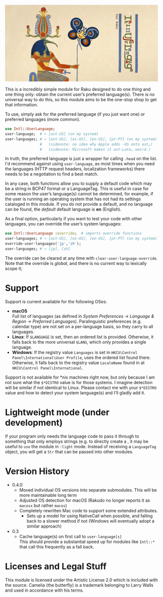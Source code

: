 ![Intl::UserLanguage for Raku](docs/logo.png)

This is a incredibly simple module for Raku designed to do one thing and one thing
only: obtain the current user’s preferred language(s).  There is no universal way
to do this, so this module aims to be the one-stop shop to get that information.

To use, simply ask for the preferred language (if you just want one) or
preferred languages (more common).

```raku
use Intl::UserLanguage;
user-language;  # ↪︎ [ast-US] (on my system)
user-languages; # ↪︎ [ast-US], [es-US], [en-US], [pt-PT] (on my system)
                #   (sidenote: no idea why Apple adds -US onto ast…)
                #   (sidenote: Microsoft makes it ast-Latn… weird.)
```

In truth, the preferred language is just a wrapper for calling `.head` on the
list.  I'd recommend against using `user-language`, as most times when you
need the languages (HTTP request headers, localization frameworks) there needs
to be a negotiation to find a best match.

In any case, both functions allow you to supply a default code which may be a
string in BCP47 format or a LanguageTag.  This is useful in case for some reason
the user’s language(s) cannot be determined, for example, if the user is
running an operating system that has not had its settings cataloged in this
module.  If you do not provide a default, and no language can be found, the
*default* default language is **en** (English).

As a final option, particularly if you want to test your code with other
languages, you can override the user’s system languages:

```raku
use Intl::UserLanguage :override;  # imports override functions
user-languages; # ↪︎ [ast-US], [es-US], [en-US], [pt-PT] (on my system)
override-user-languages('jp','zh');
user-languages; # ↪︎ [jp], [zh]
```

The override can be cleared at any time with `clear-user-language-override`.
Note that the override is *global*, and there is no current way to lexically
scope it;

# Support

Support is current available for the following OSes:

  - **macOS**  
    Full list of languages (as defined in *System Preferences → Language & Region → Preferred Languages*).  Paralinguistic preferences (e.g. calendar type) are not set on a per-language basis, so they carry to all languages.
  - **Linux**: If `$LANGUAGE` is set, then an ordered list is provided.  Otherwise, it falls back to the more universal `$LANG`, which only provides a single language.  
  - **Windows**: If the registry value `Languages` is set in `HKCU\Control Panel\International\User Profile`, uses the ordered list found there.  Otherwise, it falls back to the registry value `LocaleName` found in at `HKCU\Control Panel\International`.

Support is not available for *nix machines right now, but only because I am not
sure what the `$*DISTRO` value is for those systems.  I imagine detection will be
similar if not identical to Linux.  Please contact me with your `$*DISTRO` value
and how to detect your system language(s) and I'll gladly add it.

# Lightweight mode (under development)

If your program only needs the language code to pass it through to something that only employs strings (e.g. to directly create a , it may
be useful to `use` the module in `:light` mode.
Instead of receiving a `LanguageTag` object, you will get a `Str` that can be passed into other modules.

# Version History

- 0.4.0 
  - Moved individual OS versions into separate submodules.  This will be more maintainable long term
  - Adjusted OS detection for macOS (Rakudo no longer reports it as `macosx` but rather `macos`)
  - Completely rewritten Mac code to support some extended attributes.
    - Sets up a model for using NativeCall when possible, and falling back to a slower method if not (Windows will eventually adopt a similar approach)
- 0.3
  - Cache language(s) on first call to `user-language[s]`  
    This should provide a substantial speed up for modules like `Intl::*` that call this frequently as a fall back.

# Licenses and Legal Stuff

This module is licensed under the Artistic License 2.0 which is included
with the source.  Camelia (the butterfly) is a trademark belonging to
Larry Walls and used in accordance with his terms.
